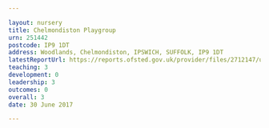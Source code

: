```yaml
---

layout: nursery
title: Chelmondiston Playgroup
urn: 251442
postcode: IP9 1DT
address: Woodlands, Chelmondiston, IPSWICH, SUFFOLK, IP9 1DT
latestReportUrl: https://reports.ofsted.gov.uk/provider/files/2712147/urn/251442.pdf
teaching: 3
development: 0
leadership: 3
outcomes: 0
overall: 3
date: 30 June 2017

---
```

